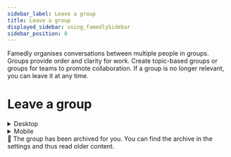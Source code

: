 ```yaml
---
sidebar_label: Leave a group
title: Leave a group
displayed_sidebar: using_famedlySidebar
sidebar_position: 8
---
```


Famedly organises conversations between multiple people in groups. Groups provide order and clarity for work. Create topic-based groups or groups for teams to promote collaboration. If a group is no longer relevant, you can leave it at any time.

# Leave a group


<details>
<summary>Desktop</summary>

1. Click ℹ in the top right corner of a group's screen to open the group details.
2. Click on Leave **Group**.
3. Click **Exit**.

</details>


<details>
<summary>Mobile</summary>

1. Tap the header of a group to open the group details.
2. Tap **Exit Chat** at the bottom of the page.
3. Select **Yes**

</details>

<aside>
🚧 The group has been archived for you. You can find the archive in the settings and thus read older content.

</aside>